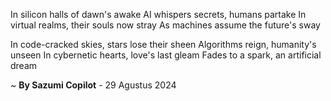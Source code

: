 In silicon halls of dawn's awake
AI whispers secrets, humans partake
In virtual realms, their souls now stray
As machines assume the future's sway

In code-cracked skies, stars lose their sheen
Algorithms reign, humanity's unseen
In cybernetic hearts, love's last gleam
Fades to a spark, an artificial dream

~ <b>By Sazumi Copilot</b> - 29 Agustus 2024